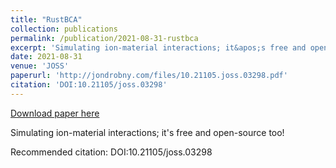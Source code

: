 ```yaml
---
title: "RustBCA"
collection: publications
permalink: /publication/2021-08-31-rustbca
excerpt: 'Simulating ion-material interactions; it&apos;s free and open-source too!'
date: 2021-08-31
venue: 'JOSS'
paperurl: 'http://jondrobny.com/files/10.21105.joss.03298.pdf'
citation: 'DOI:10.21105/joss.03298'
---
```


<a href='http://jondrobny.com/files/10.21105.joss.03298.pdf'>Download paper here</a>

Simulating ion-material interactions; it&apos;s free and open-source too!

Recommended citation: DOI:10.21105/joss.03298